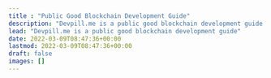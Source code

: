```yaml
---
title : "Public Good Blockchain Development Guide"
description: "Devpill.me is a public good blockchain development guide which acts as a learning resource aggregator for everything a blockchain developer might need. There are specializations targeting a wide range of different skillsets (i.e. smart contracts, front end, cryptography) and different topics like DeFi, MEV, NFTs, and more."
lead: "Devpill.me is a public good blockchain development guide"
date: 2022-03-09T08:47:36+00:00
lastmod: 2022-03-09T08:47:36+00:00
draft: false
images: []
---
```

